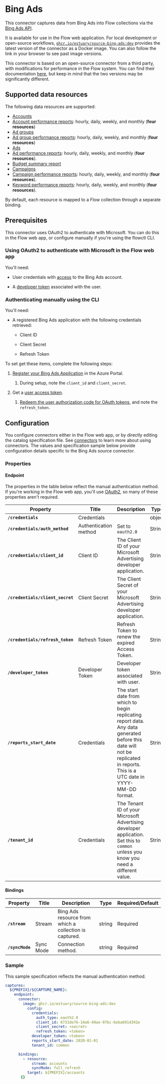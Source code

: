 # Bing Ads

This connector captures data from Bing Ads into Flow collections via the [Bing Ads API](https://learn.microsoft.com/en-us/advertising/guides/?view=bingads-13).

It is available for use in the Flow web application. For local development or open-source workflows, [`ghcr.io/estuary/source-bing-ads:dev`](https://ghcr.io/estuary/source-bing-ads:dev) provides the latest version of the connector as a Docker image. You can also follow the link in your browser to see past image versions.

This connector is based on an open-source connector from a third party, with modifications for performance in the Flow system.
You can find their documentation [here](https://docs.airbyte.com/integrations/sources/bing-ads/),
but keep in mind that the two versions may be significantly different.

## Supported data resources

The following data resources are supported:

* [Accounts](https://learn.microsoft.com/en-us/advertising/customer-management-service/searchaccounts?view=bingads-13)
* [Account performance reports](https://learn.microsoft.com/en-us/advertising/reporting-service/accountperformancereportrequest?view=bingads-13): hourly, daily, weekly, and monthly (**four resources**)
* [Ad groups](https://learn.microsoft.com/en-us/advertising/campaign-management-service/getadgroupsbycampaignid?view=bingads-13)
* [Ad group performance reports](https://learn.microsoft.com/en-us/advertising/reporting-service/adgroupperformancereportrequest?view=bingads-13): hourly, daily, weekly, and monthly (**four resources**)
* [Ads](https://learn.microsoft.com/en-us/advertising/campaign-management-service/getadsbyadgroupid?view=bingads-13)
* [Ad performance reports](https://learn.microsoft.com/en-us/advertising/reporting-service/adperformancereportrequest?view=bingads-13): hourly, daily, weekly, and monthly (**four resources**).
* [Budget summary report](https://learn.microsoft.com/en-us/advertising/reporting-service/budgetsummaryreportrequest?view=bingads-13)
* [Campaigns](https://learn.microsoft.com/en-us/advertising/campaign-management-service/getcampaignsbyaccountid?view=bingads-13)
* [Campaign performance reports](https://learn.microsoft.com/en-us/advertising/reporting-service/campaignperformancereportrequest?view=bingads-13): hourly, daily, weekly, and monthly (**four resources**).
* [Keyword performance reports](https://learn.microsoft.com/en-us/advertising/reporting-service/keywordperformancereportrequest?view=bingads-13): hourly, daily, weekly, and monthly (**four resources**).

By default, each resource is mapped to a Flow collection through a separate binding.

## Prerequisites

This connector uses OAuth2 to authenticate with Microsoft. You can do this in the Flow web app, or configure manually if you're using the flowctl CLI.

### Using OAuth2 to authenticate with Microsoft in the Flow web app

You'll need:

* User credentials with [access](https://help.ads.microsoft.com/#apex/3/en/52037/3-500) to the Bing Ads account.

* A [developer token](https://docs.microsoft.com/en-us/advertising/guides/get-started?view=bingads-13#get-developer-token) associated with the user.

### Authenticating manually using the CLI

You'll need:

* A registered Bing Ads application with the following credentials retrieved:

   * Client ID

   * Client Secret

   * Refresh Token

To set get these items, complete the following steps:

1. [Register your Bing Ads Application](https://learn.microsoft.com/en-us/advertising/guides/authentication-oauth-register?view=bingads-13) in the Azure Portal.

   1. During setup, note the `client_id` and `client_secret`.

2. Get a [user access token](https://learn.microsoft.com/en-us/advertising/guides/get-started?view=bingads-13#access-token).

   1. [Redeem the user authorization code for OAuth tokens](https://learn.microsoft.com/en-us/advertising/guides/authentication-oauth-get-tokens?view=bingads-13), and note the `refresh_token`.

## Configuration

You configure connectors either in the Flow web app, or by directly editing the catalog specification file.
See [connectors](../../../concepts/connectors.md#using-connectors) to learn more about using connectors. The values and specification sample below provide configuration details specific to the Bing Ads source connector.

### Properties

#### Endpoint

The properties in the table below reflect the manual authentication method.
If you're working in the Flow web app, you'll use [OAuth2](#using-oauth2-to-authenticate-with-microsoft-in-the-flow-web-app),
so many of these properties aren't required.

| Property | Title | Description | Type | Required/Default |
|---|---|---|---|---|
| **`/credentials`** | Credentials |  | object | Required |
| **`/credentials/auth_method`** | Authentication method | Set to `oauth2.0` | String | `oauth2.0` |
| **`/credentials/client_id`** | Client ID | The Client ID of your Microsoft Advertising developer application. | String | Required |
| **`/credentials/client_secret`** | Client Secret | The Client Secret of your Microsoft Advertising developer application. | String | Required |
| **`/credentials/refresh_token`** | Refresh Token | Refresh Token to renew the expired Access Token. | String | Required |
| **`/developer_token`** | Developer Token | Developer token associated with user. | String | Required |
| **`/reports_start_date`** | Credentials | The start date from which to begin replicating report data. Any data generated before this date will not be replicated in reports. This is a UTC date in YYYY-MM-DD format. | String | Required, `2020-01-01` |
| **`/tenant_id`** | Credentials | The Tenant ID of your Microsoft Advertising developer application. Set this to `common` unless you know you need a different value. | String | Required |

#### Bindings

| Property | Title | Description | Type | Required/Default |
|---|---|---|---|---|
| **`/stream`** | Stream | Bing Ads resource from which a collection is captured. | string | Required |
| **`/syncMode`** | Sync Mode | Connection method. | string | Required |

### Sample


This sample specification reflects the manual authentication method.

```yaml
captures:
  ${PREFIX}/${CAPTURE_NAME}:
    endpoint:
      connector:
        image: ghcr.io/estuary/source-bing-ads:dev
          config:
            credentials:
              auth_type: oauth2.0
              client_id: 6731de76-14a6-49ae-97bc-6eba6914391e
              client_secret: <secret>
              refresh_token: <token>
            developer_token: <token>
            reports_start_date: 2020-01-01
            tenant_id: common

      bindings:
        - resource:
            stream: accounts
            syncMode: full_refresh
          target: ${PREFIX}/accounts
       {}
```